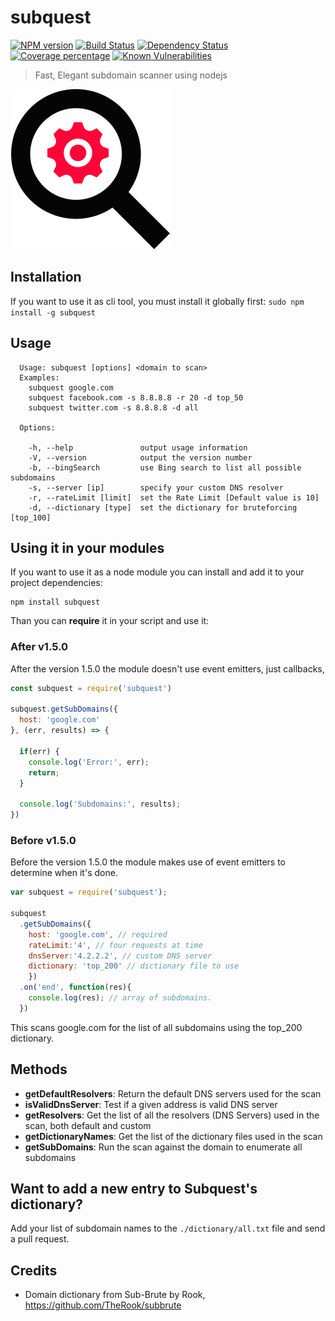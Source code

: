 # subquest

[![NPM version][npm-image]][npm-url] [![Build Status][travis-image]][travis-url] [![Dependency Status][daviddm-image]][daviddm-url] [![Coverage percentage][coveralls-image]][coveralls-url] [![Known Vulnerabilities][snyk-image]][snyk-url]

> Fast, Elegant subdomain scanner using nodejs

![logo](logo.png)

## Installation
If you want to use it as cli tool, you must install it globally first:
`sudo npm install -g subquest`

## Usage

```
  Usage: subquest [options] <domain to scan>
  Examples:
	subquest google.com
	subquest facebook.com -s 8.8.8.8 -r 20 -d top_50
	subquest twitter.com -s 8.8.8.8 -d all

  Options:

    -h, --help               output usage information
    -V, --version            output the version number
    -b, --bingSearch         use Bing search to list all possible subdomains
    -s, --server [ip]        specify your custom DNS resolver
    -r, --rateLimit [limit]  set the Rate Limit [Default value is 10]
    -d, --dictionary [type]  set the dictionary for bruteforcing [top_100]
```

## Using it in your modules
If you want to use it as a node module you can install and add it to your project dependencies:

```
npm install subquest
```
Than you can __require__ it in your script and use it:

### After v1.5.0
After the version 1.5.0 the module doesn't use event emitters, just callbacks,
```js
const subquest = require('subquest')

subquest.getSubDomains({ 
  host: 'google.com' 
}, (err, results) => {
  
  if(err) {
    console.log('Error:', err);
    return;
  }
  
  console.log('Subdomains:', results);  
})
```

### Before v1.5.0
Before the version 1.5.0 the module makes use of event emitters to determine when it's done.
```js
var subquest = require('subquest');

subquest
  .getSubDomains({
    host: 'google.com', // required
    rateLimit:'4', // four requests at time
    dnsServer:'4.2.2.2', // custom DNS server
    dictionary: 'top_200' // dictionary file to use
    })
  .on('end', function(res){
    console.log(res); // array of subdomains.
  })
```

This scans google.com for the list of all subdomains using the top_200 dictionary.

## Methods
+ __getDefaultResolvers__: Return the default DNS servers used for the scan
+ __isValidDnsServer__: Test if a given address is valid DNS server
+ __getResolvers__: Get the list of all the resolvers (DNS Servers) used in the scan, both default and custom
+ __getDictionaryNames__: Get the list of the dictionary files used in the scan
+ __getSubDomains__: Run the scan against the domain to enumerate all subdomains

## Want to add a new entry to Subquest's dictionary?

Add your list of subdomain names to the `./dictionary/all.txt` file and send a pull request.

## Credits
* Domain dictionary from Sub-Brute by Rook, https://github.com/TheRook/subbrute


[npm-image]: https://badge.fury.io/js/subquest.svg
[npm-url]: https://npmjs.org/package/subquest
[travis-image]: https://travis-ci.org/skepticfx/subquest.svg?branch=master
[travis-url]: https://travis-ci.org/skepticfx/subquest
[daviddm-image]: https://david-dm.org/skepticfx/subquest.svg?theme=shields.io
[daviddm-url]: https://david-dm.org/skepticfx/subquest
[coveralls-image]: https://coveralls.io/repos/skepticfx/subquest/badge.svg
[coveralls-url]: https://coveralls.io/r/skepticfx/subquest
[snyk-image]: https://snyk.io/test/github/skepticfx/subquest/badge.svg
[snyk-url]: https://snyk.io/test/github/skepticfx/subquest
